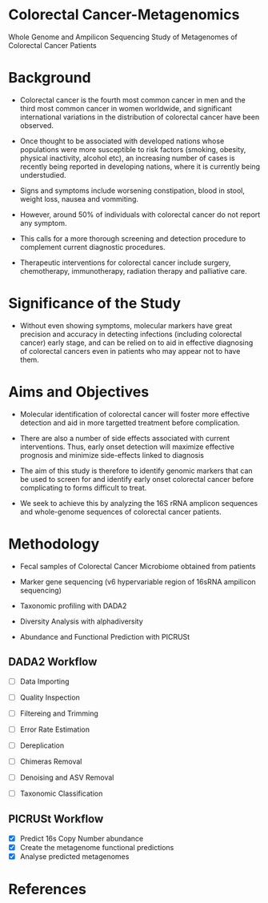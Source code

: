 # Colorectal Cancer-Metagenomics
Whole Genome and Ampilicon Sequencing Study of Metagenomes of Colorectal Cancer Patients


# Background
- Colorectal cancer is the fourth most common cancer in men and the third most common cancer in women worldwide,
and significant international variations in the distribution of colorectal cancer have been observed.

- Once thought to be associated with developed nations whose populations were more susceptible to risk factors
(smoking, obesity, physical inactivity, alcohol etc), an increasing number of cases is recently being reported 
in developing nations, where it is currently being understudied.

- Signs and symptoms include worsening constipation, blood in stool, weight loss, nausea and vommiting. 

- However, around 50% of individuals with colorectal cancer do not report any symptom.

- This calls for a more thorough screening and detection procedure to complement current diagnostic procedures.

- Therapeutic interventions for colorectal cancer include surgery, chemotherapy, immunotherapy, radiation 
therapy and palliative care.


# Significance of the Study
- Without even showing symptoms, molecular markers have great precision and accuracy in detecting infections 
(including colorectal cancer) early stage, and can be relied on to aid in effective diagnosing of colorectal
cancers even in patients who may appear not to have them.


# Aims and Objectives
- Molecular identification of colorectal cancer will foster more effective detection and aid in more targetted 
treatment before complication.

- There are also a number of side effects associated with current interventions. Thus, early onset detection will maximize 
effective prognosis and minimize side-effects linked to diagnosis

- The aim of this study is therefore to identify genomic markers that can be used to screen for and identify early onset
colorectal cancer before complicating to forms difficult to treat. 

- We seek to achieve this by analyzing the 16S rRNA amplicon sequences and whole-genome sequences of colorectal cancer 
patients.


# Methodology
- Fecal samples of Colorectal Cancer Microbiome obtained from patients

- Marker gene sequencing (v6 hypervariable region of 16sRNA ampilicon sequencing)

- Taxonomic profiling with DADA2

- Diversity Analysis with alphadiversity

- Abundance and Functional Prediction with PICRUSt

## DADA2 Workflow
- [ ] Data Importing
- [ ] Quality Inspection
- [ ] Filtereing and Trimming
- [ ] Error Rate Estimation
- [ ] Dereplication
- [ ] Chimeras Removal
- [ ] Denoising and ASV Removal
- [ ] Taxonomic Classification


## PICRUSt Workflow
- [x] Predict 16s Copy Number abundance
- [x] Create the metagenome functional predictions 
- [x] Analyse predicted metagenomes

# References



